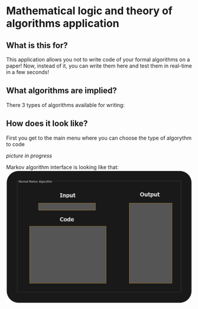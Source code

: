 # Mathematical logic and theory of algorithms application
## What is this for?
This application allows you not to write code of your formal algorithms on a paper! Now, instead of it, you can write them here and test them in real-time in a few seconds!

## What algorithms are implied?
There 3 types of algorithms available for writing:

## How does it look like?
First you get to the main menu where you can choose the type of algorythm to code

*picture in progress*

Markov algorithm interface is looking like that:
![NAM_gui](images/NAM_ui_screenshot.png)
